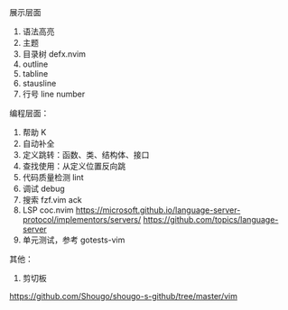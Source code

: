 展示层面
1. 语法高亮
2. 主题
3. 目录树  defx.nvim
4. outline
5. tabline
6. stausline
7. 行号 line number 

编程层面：
1. 帮助 K
2. 自动补全
3. 定义跳转：函数、类、结构体、接口
4. 查找使用：从定义位置反向跳
5. 代码质量检测 lint
6. 调试 debug
7. 搜索 fzf.vim ack
8. LSP coc.nvim  https://microsoft.github.io/language-server-protocol/implementors/servers/
                 https://github.com/topics/language-server
9. 单元测试，参考 gotests-vim

其他：
1. 剪切板


https://github.com/Shougo/shougo-s-github/tree/master/vim
